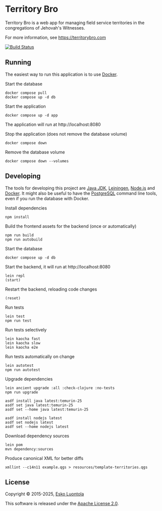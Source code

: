 # Territory Bro

Territory Bro is a web app for managing field service territories in the congregations of Jehovah's Witnesses.

For more information, see <https://territorybro.com>

[![Build Status](https://luontola.semaphoreci.com/badges/territory-bro/branches/main.svg?style=shields)](https://luontola.semaphoreci.com/projects/territory-bro)

## Running

The easiest way to run this application is to use [Docker](https://www.docker.com/products/docker-desktop).

Start the database

    docker compose pull
    docker compose up -d db

Start the application

    docker compose up -d app

The application will run at http://localhost:8080

Stop the application (does not remove the database volume)

    docker compose down

Remove the database volume

    docker compose down --volumes

## Developing

The tools for developing this project are
[Java JDK](https://www.oracle.com/java/technologies/downloads/),
[Leiningen](https://github.com/technomancy/leiningen),
[Node.js](https://nodejs.org/) and
[Docker](https://www.docker.com/). It might also be useful to have the [PostgreSQL](https://www.postgresql.org/) command
line tools, even if you run the database with Docker.

Install dependencies

    npm install

Build the frontend assets for the backend (once or automatically)

    npm run build
    npm run autobuild

Start the database

    docker compose up -d db

Start the backend, it will run at http://localhost:8080

    lein repl
    (start)

Restart the backend, reloading code changes

    (reset)

Run tests

    lein test
    npm run test

Run tests selectively

    lein kaocha fast
    lein kaocha slow
    lein kaocha e2e

Run tests automatically on change

    lein autotest
    npm run autotest

Upgrade dependencies

    lein ancient upgrade :all :check-clojure :no-tests
    npm run upgrade

    asdf install java latest:temurin-25
    asdf set java latest:temurin-25
    asdf set --home java latest:temurin-25

    asdf install nodejs latest
    asdf set nodejs latest
    asdf set --home nodejs latest

Download dependency sources

    lein pom
    mvn dependency:sources

Produce canonical XML for better diffs

    xmllint --c14n11 example.qgs > resources/template-territories.qgs

## License

Copyright © 2015-2025, [Esko Luontola](https://www.luontola.fi)

This software is released under the [Apache License 2.0](https://www.apache.org/licenses/LICENSE-2.0).
